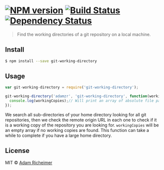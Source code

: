 #  [![NPM version][npm-image]][npm-url] [![Build Status][travis-image]][travis-url] [![Dependency Status][daviddm-url]][daviddm-image]

> Find the working directories of a git repository on a local machine.


## Install

```sh
$ npm install --save git-working-directory
```


## Usage

```js
var git-working-directory = require('git-working-directory');

git-working-directory('adamzr', 'git-working-directory', function(workingCopies){
  console.log(workingCopies);// Will print an array of absolute file paths to working copies of a given git repository
});
```
We search all sub-directories of your home directory looking for all git repositories, then we check the remote origin URL in each one to check if it is a working copy of the repository you are looking for. `workingCopies` will be an empty array if no working copies are found. This function can take a while to complete if you have a large home directory.

## License

MIT © [Adam Richeimer](adamricheimer.com)


[npm-url]: https://npmjs.org/package/git-working-directory
[npm-image]: https://badge.fury.io/js/git-working-directory.svg
[travis-url]: https://travis-ci.org/adamzr/git-working-directory
[travis-image]: https://travis-ci.org/adamzr/git-working-directory.svg?branch=master
[daviddm-url]: https://david-dm.org/adamzr/git-working-directory.svg?theme=shields.io
[daviddm-image]: https://david-dm.org/adamzr/git-working-directory
